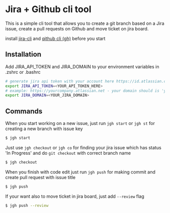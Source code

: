 # Jira + Github cli tool

This is a simple cli tool that allows you to create a git branch based on a Jira issue, create a pull requests on Github and move ticket on jira board.

install  [jira-cli](https://github.com/ankitpokhrel/jira-cli) and [qithub cli (gh)](https://cli.github.com/) before you start

## Installation

Add JIRA_API_TOKEN and JIRA_DOMAIN to your environment variables in .zshrc or .bashrc

```bash
# generate jira api token with your account here https://id.atlassian.com/manage-profile/security/api-tokens
export JIRA_API_TOKEN=<YOUR_API_TOKEN_HERE>
# example: https://yourcompany.atlassian.net - your domain should is 'yourcompany'
export JIRA_DOMAIN=<YOUR_JIRA_DOMAIN> 
```

## Commands

When you start working on a new issue, just run `jgh start` or `jgh st` for creating a new branch with issue key
```bash
$ jgh start
```

Just use `jgh checkout` or `jgh co` for finding your jira issue which has status 'In Progress' and do `git checkout` with correct branch name
```bash
$ jgh checkout
```

When you finish with code edit just run `jgh push` for making commit and create pull request with issue title
```bash
$ jgh push
```
If your want also to move ticket in jira board, just add `--review` flag
```bash
$ jgh push --review
```
